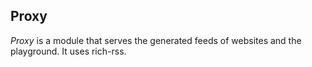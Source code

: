 Proxy
-----

*Proxy* is a module that serves the generated feeds of websites and the playground. It uses rich-rss.
